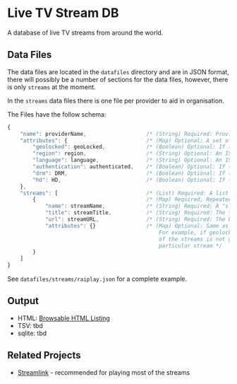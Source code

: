 # Live TV Stream DB

A database of live TV streams from around the world. 


## Data Files

The data files are located in the `datafiles` directory and are in JSON format, there will possibly be a number of sections for the data files, however, there is only `streams` at the moment.
 
In the `streams` data files there is one file per provider to aid in organisation.
 
The Files have the follow schema:

```js
{
    "name": providerName,                   /* (String) Required: Provider Name, usually the domain name; eg. raiplay.it */
    "attributes": {                         /* (Map) Optional: A set of default attributes for the streams */
        "geolocked": geoLocked,             /* (Boolean) Optional: If the stream is geolocked or not; Default=false */
        "region": region,                   /* (String) Optional: An ISO3116 alpha2 country code; eg. ES; Default=null */
        "language": language,               /* (String) Optional: An ISO639 alpha3 language code; eg. cat; Default=und */
        "authentication": authenticated,    /* (Boolean) Optional: If the streams require authentication; Default=false */
        "drm": DRM,                         /* (Boolean) Optional: If the stream is protected by DRM; Default=false */
        "hd": HD,                           /* (Boolean) Optional: If the stream is available in High Definition; Default=false*/
    },
    "streams": [                            /* (List) Required: A list of the streams available from the provider */
        {                                   /* (Map) Required, Repeated: Information about a stream */
            "name": streamName,             /* (String) Required: A "slug" style name, this must be unique in the set of streams; eg. bbcnews */
            "title": streamTitle,           /* (String) Required: The title of the stream, eg. BBC News */
            "url": streamURL,               /* (String) Required: The URL for the stream, eg. http://www.rtve.es/directo/la-1/ */
            "attributes": {}                /* (Map) Optional: Same as the top level attributes, but override for the current stream 
                                                For example, if geolocked is true in the top level attributes, but one 
                                                of the streams is not geolocked, then geolocked can be set here for that 
                                                particular stream */
        }
    ]
}
```

See `datafiles/streams/raiplay.json` for a complete example.

## Output

- HTML: [Browsable HTML Listing](https://beardypig.github.io/tv-stream-db/)
- TSV: tbd
- sqlite: tbd


## Related Projects
 
- [Streamlink](http://github.com/streamlink/streamlink) - recommended for playing most of the streams

